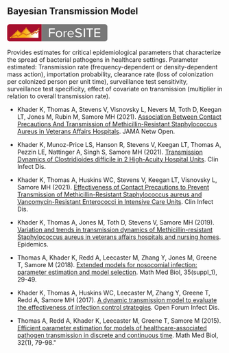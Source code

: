## Bayesian Transmission Model
[![ForeSITE Group](https://github.com/EpiForeSITE/software/raw/e82ed88f75e0fe5c0a1a3b38c2b94509f122019c/docs/assets/foresite-software-badge.svg)](https://github.com/EpiForeSITE)

Provides estimates for critical epidemiological parameters that characterize the spread of bacterial pathogens in healthcare settings. Parameter estimated: Transmission rate (frequency-dependent or density-dependent mass action), importation probability, clearance rate (loss of colonization per colonized person per unit time), surveillance test sensitivity, surveillance test specificity, effect of covariate on transmission (multiplier in relation to overall transmission rate).

- Khader K, Thomas A, Stevens V, Visnovsky L, Nevers M, Toth D, Keegan LT, Jones M, Rubin M, Samore MH (2021). [Association Between Contact Precautions And Transmission of Methicillin-Resistant Staphylococcus Aureus in Veterans Affairs Hospitals](https://pubmed.ncbi.nlm.nih.gov/33720369/). JAMA Netw Open.

- Khader K, Munoz-Price LS, Hanson R, Stevens V, Keegan LT, Thomas A, Pezzin LE, Nattinger A, Singh S, Samore MH (2021). [Transmission Dynamics of Clostridioides difficile in 2 High-Acuity Hospital Units](https://academic.oup.com/cid/article/72/Supplement_1/S1/6123351). Clin Infect Dis.

- Khader K, Thomas A, Huskins WC, Stevens V, Keegan LT, Visnovsky L, Samore MH (2021). [Effectiveness of Contact Precautions to Prevent Transmission of Methicillin-Resistant Staphylococcus aureus and Vancomycin-Resistant Enterococci in Intensive Care Units](https://academic.oup.com/cid/article/72/Supplement_1/S42/6123355). Clin Infect Dis.

- Khader K, Thomas A, Jones M, Toth D, Stevens V, Samore MH (2019). [Variation and trends in transmission dynamics of Methicillin-resistant Staphylococcus aureus in veterans affairs hospitals and nursing homes](https://www.sciencedirect.com/science/article/pii/S1755436519300192). Epidemics.

- Thomas A, Khader K, Redd A, Leecaster M, Zhang Y, Jones M, Greene T, Samore M (2018). [Extended models for nosocomial infection: parameter estimation and model selection](https://academic.oup.com/imammb/article/35/Supplement_1/i29/4508809). Math Med Biol, 35(suppl_1), 29-49.

- Khader K, Thomas A, Huskins WC, Leecaster M, Zhang Y, Greene T, Redd A, Samore MH (2017). [A dynamic transmission model to evaluate the effectiveness of infection control strategies](https://academic.oup.com/ofid/article-abstract/4/1/ofw247/2647447). Open Forum Infect Dis.

- Thomas A, Redd A, Khader K, Leecaster M, Greene T, Samore M (2015). [Efficient parameter estimation for models of healthcare-associated pathogen transmission in discrete and continuous time](https://academic.oup.com/imammb/article/32/1/81/661586). Math Med Biol, 32(1), 79-98."
